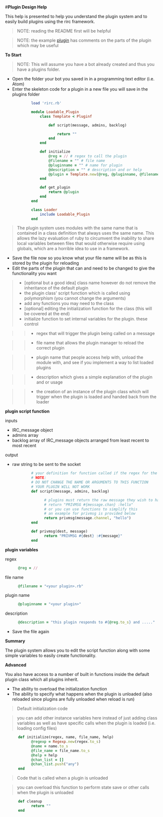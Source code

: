 #**Plugin Design Help**

This help is presented to help you understand the plugin system and to easily build plugins using the rirc framework.

> NOTE: reading the README first will be helpful

> NOTE: the example [plugin](https://github.com/The-Duchess/ruby-irc-framework/blob/master/exampleplugin.rb) has comments on the parts of the plugin which may be useful

**To Start**

> NOTE: This will assume you have a bot already created and thus you have a plugins folder.

- Open the folder your bot you saved in in a programming text editor (i.e. Atom)
- Enter the skeleton code for a plugin in a new file you will save in the plugins folder


```ruby
            load 'rirc.rb'

            module Loadable_Plugin
            	class Template < Pluginf

            		def script(message, admins, backlog)

            			return ""
            		end
            	end

            	def initialize
            		@reg = // # regex to call the plugin
            		@filename = "" # file name
            		@pluginname = "" # name for plugin
            		@description = "" # description and or help
            		@plugin = Template.new(@reg, @pluginname, @filename, @description)
            	end

            	def get_plugin
            		return @plugin
            	end
            end

            class Loader
            	include Loadable_Plugin
            end
```

> The plugin system uses modules with the same name that is contained in a class definition that always uses the same name. This allows the lazy evaluation of ruby to circumvent the inability to share local variables between files that would otherwise require using globals, which are a horrible idea to use in a framework.

- Save the file now so you know what your file name will be as this is stored by the plugin for reloading
- Edit the parts of the plugin that can and need to be changed to give the functionality you want

>- [optional but a good idea] class name however do not remove the inheritance of the default plugin
>- the plugin class' script function which is called using polymorphism (you cannot change the arguments)
>- add any functions you may need to the class
>- [optional] editing the initialization function for the class (this will be covered at the end)
>- initialize function to set internal variables for the plugin. these control

>>- regex that will trigger the plugin being called on a message

>>- file name that allows the plugin manager to reload the correct plugin

>>- plugin name that people access help with, unload the module with, and see if you implement a way to list loaded plugins

>>- description which gives a simple explanation of the plugin and or usage

>>- the creation of an instance of the plugin class which will trigger when the plugin is loaded and handed back from the loader


**plugin script function**

inputs

- IRC_message object
- admins array
- backlog array of IRC_message objects arranged from least recent to most recent


output

- raw string to be sent to the socket


```ruby
            # your definition for function called if the regex for the plugin matches the message.message
            # NOTE:
            # DO NOT CHANGE THE NAME OR ARGUMENTS TO THIS FUNCTION
            # YOUR PLUGIN WILL NOT WORK
            def script(message, admins, backlog)

                  # plugins must return the raw message they wish to have sent to the socket
                  # return "PRIVMSG #{message.chan} :hello"
                  # or you can use functions to simplify this
                  # an example for privmsg is provided below
                  return privmsg(message.channel, "hello")
            end

            def privmsg(dest, message)
                  return "PRIVMSG #{dest} :#{message}"
            end
```


**plugin variables**

regex


```ruby
      @reg = //
```

file name


```ruby
      @filename = "<your plugin>.rb"
```


plugin name


```ruby
      @pluginname = "<your plugin>"
```

description


```ruby
      @description = "this plugin responds to #{@reg.to_s} and ....."
```

- Save the file again

**Summary**

The plugin system allows you to edit the script function along with some simple variables to easily create functionality.

**Advanced**

You also have access to a number of built in functions inside the default plugin class which all plugins inherit.

- The ability to overload the initialization function
- The ability to specify what happens when the plugin is unloaded (also reloaded since plugins are fully unloaded when reload is run)

> Default initialization code

> you can add other instance variables here instead of just adding class variables as well as have specific calls when the plugin is loaded (i.e. loading config files)

```ruby
      def initialize(regex, name, file_name, help)
            @regexp = Regexp.new(regex.to_s)
            @name = name.to_s
            @file_name = file_name.to_s
            @help = help
            @chan_list = []
            @chan_list.push("any")
      end
```

> Code that is called when a plugin is unloaded

> you can overload this function to perform state save or other calls when the plugin is unloaded

```ruby
      def cleanup
            return ""
      end
```
